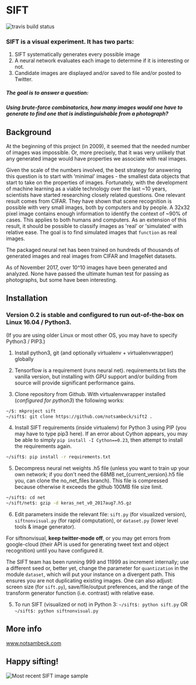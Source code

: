 # SIFT

![travis build status](https://www.travis-ci.org/notsambeck/sift2.svg?branch=master)

### SIFT is a visual experiment. It has two parts:

1. SIFT systematically generates every possible image
2. A neural network evaluates each image to determine if it is interesting or not.
3. Candidate images are displayed and/or saved to file and/or posted to Twitter.

##### The goal is to answer a question:
##### Using brute-force combinatorics, how many images would one have to generate to find one that is indistinguishable from a photograph?

## Background

At the beginning of this project (in 2009), it seemed that the needed number of images was impossible. Or, more precisely, that it was very unlikely that any generated image would have properties we associate with real images.

Given the scale of the numbers involved, the best strategy for answering this question is to start with ‘minimal’ images - the smallest data objects that start to take on the properties of images. Fortunately, with the development of machine learning as a viable technology over the last ~10 years, scientists have started researching closely related questions. One relevant result comes from CIFAR. They have shown that scene recognition is possible with very small images, both by computers and by people. A 32x32 pixel image contains enough information to identify the context of ~90% of cases. This applies to both humans and computers. As an extension of this result, it should be possible to classify images as 'real' or 'simulated' with relative ease. The goal is to find simulated images that `function` as real images.

The packaged neural net has been trained on hundreds of thousands of generated images and real images from CIFAR and ImageNet datasets. 

As of November 2017, over 10^10 images have been generated and analyzed. None have passed the ultimate human test for passing as photographs, but some have been interesting.


## Installation
### Version 0.2 is stable and configured to run out-of-the-box on Linux 16.04 / Python3.

(If you are using older Linux or most other OS, you may have to specify Python3 / PIP3.)

1. Install python3, git (and optionally virtualenv + virtualenvwrapper) globally

2. Tensorflow is a requirement (runs neural net). requirements.txt lists the vanilla version, but installing with GPU support and/or building from source will provide significant performance gains. 

3. Clone repository from Github. With virtualenvwrapper installed (_configured for python3_) the following works:
```bash
~/$: mkproject sift
~/sift$: git clone https://github.com/notsambeck/sift2 .
```

4. Install SIFT requirements (inside virtualenv) for Python 3 using PIP (you may have to type pip3 here). If an error about Cython appears, you may be able to simply `pip install -I Cython==0.23`, then attempt to install the requirements again.
```bash
~/sift$: pip install -r requirements.txt
```

5. Decompress neural net weights .h5 file (unless you want to train up your own network; if you don't need the 68MB net_{current_version}.h5 file you, can clone the no_net_files branch). This file is compressed because otherwise it exceeds the github 100MB file size limit.

```bash
~/sift$: cd net
~/sift/net$: gzip -d keras_net_v0_2017aug7.h5.gz
```

6. Edit parameters inside the relevant file: `sift.py` (for visualized version), `siftnonvisual.py` (for rapid computation), or `dataset.py` (lower level tools & image generator).

For siftnonvisual, **keep twitter-mode off**, or you may get errors from google-cloud (their API is used for generating tweet text and object recognition) until you have configured it.

The SIFT team has been running 999 and 11999 as increment internally; use a different seed or, better yet, change the parameter for `quantization` in the module `dataset`, which will put your instance on a divergent path. This ensures you are not duplicating existing images. One can also adjust: screen size (for `sift.py`), save/file/output preferences, and the range of the transform generator function (i.e. contrast) with relative ease.

5. To run SIFT (visualized or not) in Python 3:
```~/sift$: python sift.py```
OR
```~/sift$: python siftnonvisual.py```

## More info
www.notsambeck.com

## Happy sifting!
![Most recent SIFT image sample](https://github.com/notsambeck/sift2/blob/master/most_recent.png)
